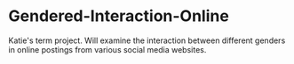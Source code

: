 # Gendered-Interaction-Online
Katie's term project. Will examine the interaction between different genders in online postings from various social media websites.
